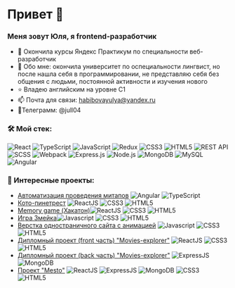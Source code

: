 # Привет 👋
### Меня зовут Юля, я frontend-разработчик


- 🔭 Окончила курсы Яндекс Практикум по специальности веб-разработчик
- 🌱 Обо мне: окончила университет по оспециальности лингвист, но после нашла себя в программировании, не представляю себя без общения с людьми, постоянной активности и изучения нового
- ⭐ Владею английским на уровне C1
- 📫 Почта для связи: habibovayulya@yandex.ru
- 💬Телеграмм: @jull04

### &#128736; Мой стек:
![React](https://img.shields.io/badge/react-%2320232a.svg?style=for-the-badge&logo=react&logoColor=%2361DAFB)
![TypeScript](https://img.shields.io/badge/typescript-%23007ACC.svg?style=for-the-badge&logo=typescript&logoColor=white)
![JavaScript](https://img.shields.io/badge/javascript-%23323330.svg?style=for-the-badge&logo=javascript&logoColor=%23F7DF1E)
![Redux](https://img.shields.io/badge/redux-%23593d88.svg?style=for-the-badge&logo=redux&logoColor=white)
![CSS3](https://img.shields.io/badge/css3-%231572B6.svg?style=for-the-badge&logo=css3&logoColor=white)
![HTML5](https://img.shields.io/badge/html5-%23E34F26.svg?style=for-the-badge&logo=html5&logoColor=white)
![REST API](https://img.shields.io/badge/REST%20API-%23266999.svg?style=for-the-badge)
![SCSS](https://img.shields.io/badge/SCSS-%23CC6699.svg?style=for-the-badge&logo=sass&logoColor=white)
![Webpack](https://img.shields.io/badge/webpack-%238DD6F9.svg?style=for-the-badge&logo=webpack&logoColor=black)
![Express.js](https://img.shields.io/badge/Express.js-%23404d59.svg?style=for-the-badge)
![Node.js](https://img.shields.io/badge/Node.js-%2343853D.svg?style=for-the-badge&logo=node.js&logoColor=white)
![MongoDB](https://img.shields.io/badge/MongoDB-%234ea94b.svg?style=for-the-badge&logo=mongodb&logoColor=white)
![MySQL](https://img.shields.io/badge/MySQL-%2300758F.svg?style=for-the-badge&logo=mysql&logoColor=white)
![Angular](https://img.shields.io/badge/Angular-%23DD0031.svg?style=for-the-badge&logo=angular&logoColor=white)

### &#127875; Интересные проекты:
- [Автоматизация проведения митапов](https://github.com/jull04/meetup-angular) <img src="https://img.shields.io/badge/Angular-red?logo=angular&logoColor=white" alt="Angular" title="Angular"/> <img src="https://img.shields.io/badge/TypeScript-blue?logo=typescript&logoColor=white" alt="TypeScript" title="TypeScript"/>
- [Кото-пинетрест](https://github.com/jull04/cat-pinterest) <img src="https://img.shields.io/badge/ReactJS-yellow?logo=React&logoColor=white" alt="ReactJS" title="ReactJS"/> <img src="https://img.shields.io/badge/CSS3-yellow?logo=css3&logoColor=white" alt="CSS3" title="CSS3"/> <img src="https://img.shields.io/badge/HTML5-yellow?logo=html5&logoColor=white" alt="HTML5" title="HTML5"/>
- [Memory game (Хакатон)](https://github.com/jull04/hakaton-2023-nco)<img src="https://img.shields.io/badge/ReactJS-yellow?logo=React&logoColor=white" alt="ReactJS" title="ReactJS"/> <img src="https://img.shields.io/badge/CSS3-yellow?logo=css3&logoColor=white" alt="CSS3" title="CSS3"/> <img src="https://img.shields.io/badge/HTML5-yellow?logo=html5&logoColor=white" alt="HTML5" title="HTML5"/>
- [Игра Змейка](https://github.com/jull04/snake-game)<img src="https://img.shields.io/badge/Javascript-yellow?logo=html5&logoColor=white" alt="Javascript" title="Javascript"/> <img src="https://img.shields.io/badge/CSS3-yellow?logo=css3&logoColor=white" alt="CSS3" title="CSS3"/> <img src="https://img.shields.io/badge/HTML5-yellow?logo=html5&logoColor=white" alt="HTML5" title="HTML5"/>
- [Верстка одностраничного сайта с анимацией](https://github.com/jull04/chess-landing) <img src="https://img.shields.io/badge/Javascript-yellow?logo=html5&logoColor=white" alt="Javascript" title="Javascript"/> <img src="https://img.shields.io/badge/CSS3-yellow?logo=css3&logoColor=white" alt="CSS3" title="CSS3"/> <img src="https://img.shields.io/badge/HTML5-yellow?logo=html5&logoColor=white" alt="HTML5" title="HTML5"/>
- [Дипломный проект (front часть) "Movies-explorer"](https://github.com/jull04/movies-explorer-frontend) <img src="https://img.shields.io/badge/ReactJS-yellow?logo=React&logoColor=white" alt="ReactJS" title="ReactJS"/> <img src="https://img.shields.io/badge/CSS3-yellow?logo=css3&logoColor=white" alt="CSS3" title="CSS3"/> <img src="https://img.shields.io/badge/HTML5-yellow?logo=html5&logoColor=white" alt="HTML5" title="HTML5"/>
- [Дипломный проект (back часть) "Movies-explorer"](https://github.com/jull04/movies-explorer-api) <img src="https://img.shields.io/badge/ExpressJS-yellow?logo=express&logoColor=white" alt="ExpressJS" title="ExpressJS"/> <img src="https://img.shields.io/badge/MongoDB-yellow?logo=MongoDB&logoColor=white" alt="MongoDB" title="MongoDB"/>
- [Проект "Mesto"](https://github.com/jull04/react-mesto-api-full-gha) <img src="https://img.shields.io/badge/ReactJS-yellow?logo=React&logoColor=white" alt="ReactJS" title="ReactJS"/> <img src="https://img.shields.io/badge/ExpressJS-yellow?logo=express&logoColor=white" alt="ExpressJS" title="ExpressJS"/> <img src="https://img.shields.io/badge/MongoDB-yellow?logo=MongoDB&logoColor=white" alt="MongoDB" title="MongoDB"/> <img src="https://img.shields.io/badge/CSS3-yellow?logo=css3&logoColor=white" alt="CSS3" title="CSS3"/> <img src="https://img.shields.io/badge/HTML5-yellow?logo=html5&logoColor=white" alt="HTML5" title="HTML5"/>
